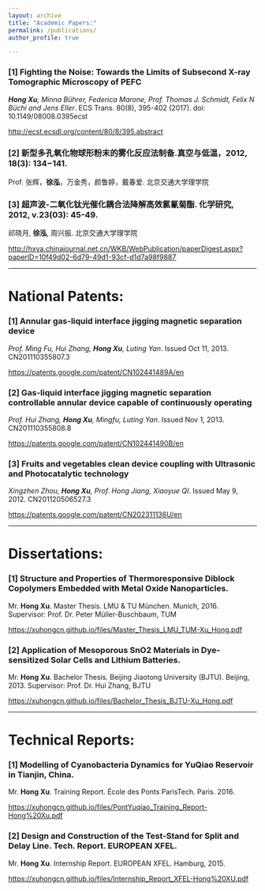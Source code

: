 ```yaml
---
layout: archive
title: "Academic Papers:"
permalink: /publications/
author_profile: true

---
```


### [1] Fighting the Noise: Towards the Limits of Subsecond X-ray Tomographic Microscopy of PEFC
***Hong Xu**, Minna Bührer, Federica Marone, Prof. Thomas J. Schmidt, Felix N Büchi and Jens Eller*. ECS Trans. 80(8), 395-402 (2017). doi: 10.1149/08008.0395ecst

<a href="http://ecst.ecsdl.org/content/80/8/395.abstract" target="_blank">http://ecst.ecsdl.org/content/80/8/395.abstract</a>

### [2] 新型多孔氧化物球形粉末的雾化反应法制备.真空与低温，2012, 18(3): 134−141.
Prof. 张辉，**徐泓**，万金秀，颜鲁婷，戴春爱. 北京交通大学理学院

### [3] 超声波-二氧化钛光催化耦合法降解高效氯氰菊酯. 化学研究, 2012, v.23(03): 45-49.
祁晓月, **徐泓**, 周兴振. 北京交通大学理学院

<a href="http://hxya.chinajournal.net.cn/WKB/WebPublication/paperDigest.aspx?paperID=10f49d02-6d79-49d1-93cf-d1d7a98f9887" target="_blank">http://hxya.chinajournal.net.cn/WKB/WebPublication/paperDigest.aspx?paperID=10f49d02-6d79-49d1-93cf-d1d7a98f9887</a>

---

# National Patents:

### [1] Annular gas-liquid interface jigging magnetic separation device
*Prof. Ming Fu, Hui Zhang, **Hong Xu**, Luting Yan*. Issued Oct 11, 2013. CN201110355807.3

<a href="https://patents.google.com/patent/CN102441489A/en" target="_blank">https://patents.google.com/patent/CN102441489A/en</a>

### [2] Gas-liquid interface jigging magnetic separation controllable annular device capable of continuously operating
*Prof. Hui Zhang, **Hong Xu**, Mingfu, Luting Yan*. Issued Nov 1, 2013. CN201110355808.8

<a href="https://patents.google.com/patent/CN102441490B/en" target="_blank">https://patents.google.com/patent/CN102441490B/en</a>


### [3] Fruits and vegetables clean device coupling with Ultrasonic and Photocatalytic technology
*Xingzhen Zhou, **Hong Xu**, Prof. Hong Jiang, Xiaoyue QI*. Issued May 9, 2012. CN201120506527.3

<a href="https://patents.google.com/patent/CN202311136U/en" target="_blank">https://patents.google.com/patent/CN202311136U/en</a>

---

# Dissertations:

### [1] Structure and Properties of Thermoresponsive Diblock Copolymers Embedded with Metal Oxide Nanoparticles. 
Mr. **Hong Xu**. Master Thesis. LMU & TU München. Munich, 2016.
Supervisor: Prof. Dr. Peter Müller-Buschbaum, TUM

<a href="https://xuhongcn.github.io/files/Master_Thesis_LMU_TUM-Xu_Hong.pdf" target="_blank">https://xuhongcn.github.io/files/Master_Thesis_LMU_TUM-Xu_Hong.pdf</a>

###  [2] Application of Mesoporous SnO2 Materials in Dye-sensitized Solar Cells and Lithium Batteries. 
Mr. **Hong Xu**. Bachelor Thesis. Beijing Jiaotong University (BJTU). Beijing, 2013.
Supervisor: Prof. Dr. Hui Zhang, BJTU

<a href="https://xuhongcn.github.io/files/Bachelor_Thesis_BJTU-Xu_Hong.pdf" target="_blank">https://xuhongcn.github.io/files/Bachelor_Thesis_BJTU-Xu_Hong.pdf</a>

---

# Technical Reports:

### [1] Modelling of Cyanobacteria Dynamics for YuQiao Reservoir in Tianjin, China.
Mr. **Hong Xu**. Training Report. École des Ponts ParisTech. Paris. 2016.

<a href="https://xuhongcn.github.io/files/PontYuqiao_Training_Report-Hong%20Xu.pdf" target="_blank">https://xuhongcn.github.io/files/PontYuqiao_Training_Report-Hong%20Xu.pdf</a>

### [2] Design and Construction of the Test-Stand for Split and Delay Line. Tech. Report. EUROPEAN XFEL.
Mr. **Hong Xu**. Internship Report. EUROPEAN XFEL. Hamburg, 2015.

<a href="https://xuhongcn.github.io/files/Internship_Report_XFEL-Hong%20XU.pdf" target="_blank">https://xuhongcn.github.io/files/Internship_Report_XFEL-Hong%20XU.pdf</a>

